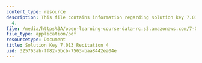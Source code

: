 ```yaml
---
content_type: resource
description: This file contains information regarding solution key 7.013 recitation
  4.
file: /media/https%3A/open-learning-course-data-rc.s3.amazonaws.com/7-013-introductory-biology-spring-2013/325763abff825bcb7563baa8442ea04e_MIT7_013S12_RecitatSol_4.pdf
file_type: application/pdf
resourcetype: Document
title: Solution Key 7.013 Recitation 4
uid: 325763ab-ff82-5bcb-7563-baa8442ea04e
---
```

